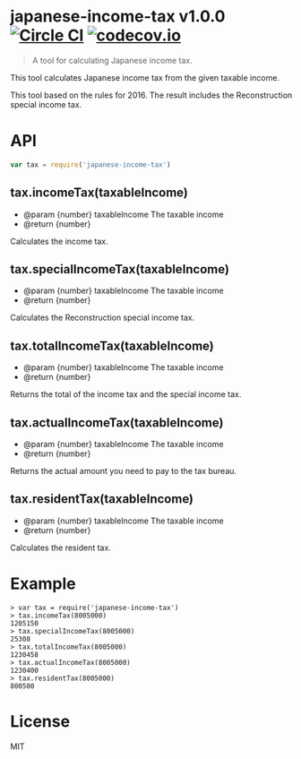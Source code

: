# japanese-income-tax v1.0.0 [![Circle CI](https://circleci.com/gh/kt3k/japanese-income-tax.svg?style=svg)](https://circleci.com/gh/kt3k/japanese-income-tax) [![codecov.io](https://codecov.io/github/kt3k/japanese-income-tax/coverage.svg?branch=master)](https://codecov.io/github/kt3k/japanese-income-tax?branch=master)

> A tool for calculating Japanese income tax.

This tool calculates Japanese income tax from the given taxable income.

This tool based on the rules for 2016. The result includes the Reconstruction special income tax.

# API

```js
var tax = require('japanese-income-tax')
```

## tax.incomeTax(taxableIncome)

- @param {number} taxableIncome The taxable income
- @return {number}

Calculates the income tax.

## tax.specialIncomeTax(taxableIncome)

- @param {number} taxableIncome The taxable income
- @return {number}

Calculates the Reconstruction special income tax.

## tax.totalIncomeTax(taxableIncome)

- @param {number} taxableIncome The taxable income
- @return {number}

Returns the total of the income tax and the special income tax.

## tax.actualIncomeTax(taxableIncome)

- @param {number} taxableIncome The taxable income
- @return {number}

Returns the actual amount you need to pay to the tax bureau.

## tax.residentTax(taxableIncome)

- @param {number} taxableIncome The taxable income
- @return {number}

Calculates the resident tax.

# Example

```
> var tax = require('japanese-income-tax')
> tax.incomeTax(8005000)
1205150
> tax.specialIncomeTax(8005000)
25308
> tax.totalIncomeTax(8005000)
1230458
> tax.actualIncomeTax(8005000)
1230400
> tax.residentTax(8005000)
800500
```

# License

MIT
